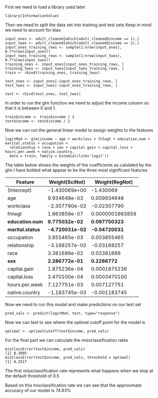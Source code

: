 First we need to load a library used later
```
library(InformationValue)
```
Then we need to split the data set into training and test sets
Keep in mind we need to account for bias
```
input_ones <- adult_cleaned[which(adult_cleaned$income == 1),]
input_twos <- adult_cleaned[which(adult_cleaned$income == 2),]
input_ones_training_rows <- sample(1:nrow(input_ones), 0.7*nrow(input_ones))
input_twos_training_rows <- sample(1:nrow(input_twos), 0.7*nrow(input_twos))
training_ones <- input_ones[input_ones_training_rows, ]
training_twos <- input_twos[input_twos_training_rows, ]
train <- rbind(training_ones, training_twos)

test_ones <- input_ones[-input_ones_training_rows, ]
test_twos <- input_twos[-input_ones_training_rows, ]

test <- rbind(test_ones, test_twos)
```
In order to run the glm function we need to adjust the income column so that it is between 0 and 1.
```
train$income <- train$income / 2
test$income <- test$income / 2
```
Now we can run the general linear model to assign weights to the features
```
logitMod <- glm(income ~ age + workclass + fnlwgt + education.num + marital.status + occupation + 
  relationship + race + sex + capital.gain + capital.loss + hours.per.week + native.country, 
  data = train, family = binomial(link='logit'))
```

The table below shows the weights of the coefficients as calulated by the glm
I have bolded what appear to be the three most significant features

Feature | Weight(SciNot) | Weight(RegNot)
------- | -------------- | --------------
(Intercept) | -1.430069e+00 | -1.430069
age | 9.934648e-03 | 0.009934648
workclass | -2.307790e-02 | -0.02307790
fnlwgt | 1.663859e-07 | 0.0000001663859
**education.num** | **9.775032e-02** | **0.097750323**
**marital.status** | **-4.720031e-02** | **-0.04720031**
occupation | 3.855465e-03 | 0.003855465
relationship | -3.168257e-02 | -0.03168257
race | 3.381686e-02 | 0.03381686
**sex** | **2.286772e-01** | **0.2286772**
capital.gain | 1.875236e-04 | 0.0001875236
capital.loss | 3.470100e-04 | 0.0003470100
hours.per.week | 7.127751e-03 | 0.007127751
native.country | -1.183745e-03 | -0.001183745

Now we need to run this model and make predictions on our test set
```
pred_vals <- predict(logitMod, test, type="response")
```
Now we can test to see where the optimal cutoff point for the model is
```
optimal <- optimalCutoff(test$income, pred_vals)
```
For the final part we can calculate the missclassification rates
```
misClassError(test$income, pred_vals)
[1] 0.3895
misClassError(test$income, pred_vals, threshold = optimal)
[1] 0.2517
```
The first missclassification rate represents what happens when we stop at the default threshold of 0.5

Based on this misclassification rate we can see that the approximate accuracy of our model is 74.83%
